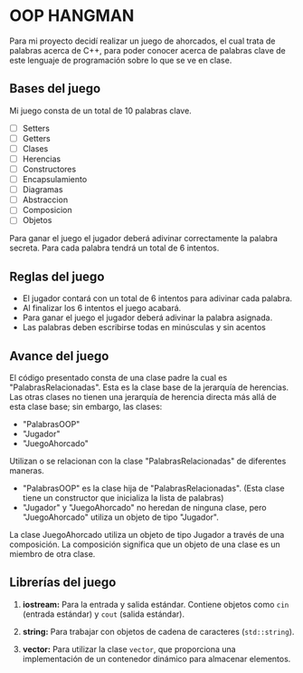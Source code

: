 # OOP HANGMAN

Para mi proyecto decidí realizar un juego de ahorcados, el cual trata de palabras acerca de C++, para poder conocer acerca de palabras clave de este lenguaje de programación sobre lo que se ve en clase.


## Bases del juego

Mi juego consta de un total de 10 palabras clave.
 - [ ] Setters
 - [ ] Getters
 - [ ] Clases
 - [ ] Herencias
 - [ ] Constructores
 - [ ] Encapsulamiento
 - [ ] Diagramas
 - [ ] Abstraccion
 - [ ] Composicion
 - [ ] Objetos
 
Para ganar el juego el jugador deberá adivinar correctamente la palabra secreta.
Para cada palabra tendrá un total de 6 intentos.

## Reglas del juego

- El jugador contará con un total de 6 intentos para adivinar cada palabra.
- Al finalizar los 6 intentos el juego acabará.
- Para ganar el juego el jugador deberá adivinar la palabra asignada.
- Las palabras deben escribirse todas en minúsculas y sin acentos


## Avance del juego

El código presentado consta de una clase padre la cual es "PalabrasRelacionadas".
Esta es la clase base de la jerarquía de herencias. Las otras clases no tienen una jerarquía de herencia directa más allá de esta clase base; sin embargo, las clases:
- "PalabrasOOP"
- "Jugador"
- "JuegoAhorcado"

Utilizan o se relacionan con la clase "PalabrasRelacionadas" de diferentes maneras.
- "PalabrasOOP" es la clase hija de "PalabrasRelacionadas". (Esta clase tiene un constructor que inicializa la lista de palabras)
- "Jugador" y "JuegoAhorcado" no heredan de ninguna clase, pero "JuegoAhorcado" utiliza un objeto de tipo "Jugador".

La clase JuegoAhorcado utiliza un objeto de tipo Jugador a través de una composición. La composición significa que un objeto de una clase es un miembro de otra clase.


## Librerías del juego

1.  **iostream:** Para la entrada y salida estándar. 
Contiene objetos como `cin` (entrada estándar) y `cout` (salida estándar).
    
3.  **string:** Para trabajar con objetos de cadena de caracteres (`std::string`).
    
4.  **vector:** Para utilizar la clase `vector`, que proporciona una implementación de un contenedor dinámico para almacenar elementos.
